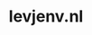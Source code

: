 ---
layout: post
title:  "levjenv.nl"
internal_url:  "/data/levjenv.nl.html"
categories: dutchgov
---